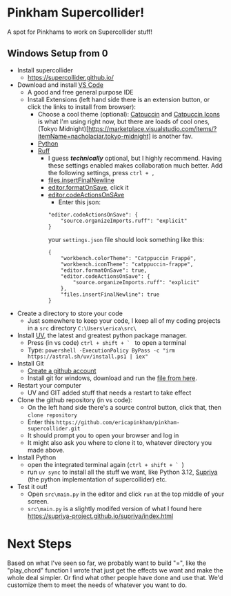 # Pinkham Supercollider!

A spot for Pinkhams to work on Supercollider stuff!

## Windows Setup from 0
- Install supercollider
    - https://supercollider.github.io/
- Download and install [VS Code](https://code.visualstudio.com/)
    - A good and free general purpose IDE
    - Install Extensions (left hand side there is an extension button, or click the links to install from browser):
        - Choose a cool theme (optional): [Catpuccin](https://marketplace.visualstudio.com/items/?itemName=Catppuccin.catppuccin-vsc) and [Catpuccin Icons](https://marketplace.visualstudio.com/items/?itemName=Catppuccin.catppuccin-vsc-icons) is what I'm using right now, but there are loads of cool ones, (Tokyo Midnight)[https://marketplace.visualstudio.com/items/?itemName=nacholaciar.tokyo-midnight] is another fav.
        - [Python](https://marketplace.visualstudio.com/items/?itemName=ms-python.python)
        - [Ruff](https://marketplace.visualstudio.com/items/?itemName=charliermarsh.ruff)
            - I guess ***technically*** optional, but I highly recommend. Having these settings enabled makes collaboration much better. Add the following settings, press `ctrl + ,`
            - [files.insertFinalNewline](vscode://settings/files.insertFinalNewline)
            - [editor.formatOnSave](vscode://settings/editor.formatOnSave), click it
            - [editor.codeActionsOnSAve](vscode://settings/editor.codeActionsOnSave)
                - Enter this json:
                ```
                "editor.codeActionsOnSave": {
                    "source.organizeImports.ruff": "explicit"
                }
                ```
                your `settings.json` file should look something like this:
                ```
                {
                    "workbench.colorTheme": "Catppuccin Frappé",
                    "workbench.iconTheme": "catppuccin-frappe",
                    "editor.formatOnSave": true,
                    "editor.codeActionsOnSave": {
                        "source.organizeImports.ruff": "explicit"
                    },
                    "files.insertFinalNewline": true
                }
                ```
- Create a directory to store your code
    - Just somewhere to keep your code, I keep all of my coding projects in a `src` directory `C:\Users\erica\src\`
- Install [UV](https://docs.astral.sh/uv/), the latest and greatest python package manager.
    - Press (in vs code) ```ctrl + shift + ` ``` to open a terminal
    - Type: `powershell -ExecutionPolicy ByPass -c "irm https://astral.sh/uv/install.ps1 | iex"`
- Install Git
    - [Create a github account](https://github.com/)
    - Install git for windows, download and run the [file from here](https://git-scm.com/downloads/win).
- Restart your computer
    - UV and GIT added stuff that needs a restart to take effect
- Clone the github repository (in vs code):
    - On the left hand side there's a source control button, click that, then `clone repository`
    - Enter this `https://github.com/ericapinkham/pinkham-supercollider.git`
    - It should prompt you to open your browser and log in
    - It might also ask you where to clone it to, whatever directory you made above.
- Install Python
    - open the integrated terminal again (```ctrl + shift + ` ```)
    - run `uv sync` to install all the stuff we want, like Python 3.12, [Supriya](https://supriya-project.github.io/supriya/) (the python implementation of supercollider) etc.
- Test it out!
    - Open `src\main.py` in the editor and click `run` at the top middle of your screen.
    - `src\main.py` is a slightly modifed version of what I found here https://supriya-project.github.io/supriya/index.html

# Next Steps
Based on what I've seen so far, we probably want to build "=", like the "play_chord" function I wrote that just get the effects we want and make the whole deal simpler. Or find what other people have done and use that. We'd customize them to meet the needs of whatever you want to do.
